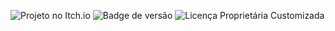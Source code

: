![Projeto no Itch.io](https://i.postimg.cc/hPsCTZ9m/image.png) ![Badge de versão](https://img.shields.io/badge/version-0.0.03.1-yellow) ![Licença Proprietária Customizada](https://img.shields.io/badge/license-Proprietária%20Customizada-blue)
